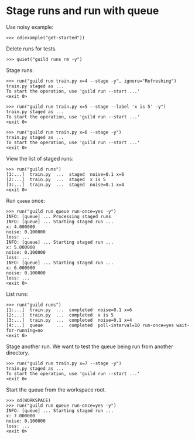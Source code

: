 # Stage runs and run with queue

Use noisy example:

    >>> cd(example("get-started"))

Delete runs for tests.

    >>> quiet("guild runs rm -y")

Stage runs:

    >>> run("guild run train.py x=4 --stage -y", ignore="Refreshing")
    train.py staged as ...
    To start the operation, use 'guild run --start ...'
    <exit 0>

    >>> run("guild run train.py x=5 --stage --label 'x is 5' -y")
    train.py staged as ...
    To start the operation, use 'guild run --start ...'
    <exit 0>

    >>> run("guild run train.py x=6 --stage -y")
    train.py staged as ...
    To start the operation, use 'guild run --start ...'
    <exit 0>

View the list of staged runs:

    >>> run("guild runs")
    [1:...]  train.py  ...  staged  noise=0.1 x=6
    [2:...]  train.py  ...  staged  x is 5
    [3:...]  train.py  ...  staged  noise=0.1 x=4
    <exit 0>

Run `queue` once:

    >>> run("guild run queue run-once=yes -y")
    INFO: [queue] ... Processing staged runs
    INFO: [queue] ... Starting staged run ...
    x: 4.000000
    noise: 0.100000
    loss: ...
    INFO: [queue] ... Starting staged run ...
    x: 5.000000
    noise: 0.100000
    loss: ...
    INFO: [queue] ... Starting staged run ...
    x: 6.000000
    noise: 0.100000
    loss: ...
    <exit 0>

List runs:

    >>> run("guild runs")
    [1:...]  train.py  ...  completed  noise=0.1 x=6
    [2:...]  train.py  ...  completed  x is 5
    [3:...]  train.py  ...  completed  noise=0.1 x=4
    [4:...]  queue     ...  completed  poll-interval=10 run-once=yes wait-for-running=no
    <exit 0>

Stage another run. We want to test the queue being run from another
directory.

    >>> run("guild run train.py x=7 --stage -y")
    train.py staged as ...
    To start the operation, use 'guild run --start ...'
    <exit 0>

Start the queue from the workspace root.

    >>> cd(WORKSPACE)
    >>> run("guild run queue run-once=yes -y")
    INFO: [queue] ... Starting staged run ...
    x: 7.000000
    noise: 0.100000
    loss: ...
    <exit 0>
